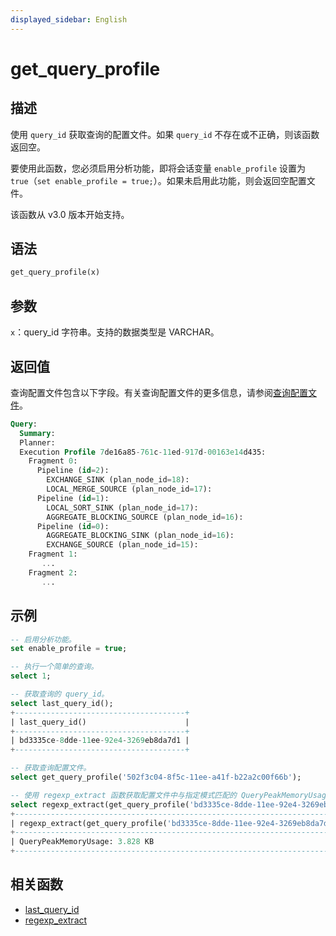 ```yaml
---
displayed_sidebar: English
---
```


# get_query_profile

## 描述

使用 `query_id` 获取查询的配置文件。如果 `query_id` 不存在或不正确，则该函数返回空。

要使用此函数，您必须启用分析功能，即将会话变量 `enable_profile` 设置为 `true`（`set enable_profile = true;`）。如果未启用此功能，则会返回空配置文件。

该函数从 v3.0 版本开始支持。

## 语法

```Haskell
get_query_profile(x)
```

## 参数

`x`：query_id 字符串。支持的数据类型是 VARCHAR。

## 返回值

查询配置文件包含以下字段。有关查询配置文件的更多信息，请参阅[查询配置文件](../../../administration/query_profile.md)。

```SQL
Query:
  Summary:
  Planner:
  Execution Profile 7de16a85-761c-11ed-917d-00163e14d435:
    Fragment 0:
      Pipeline (id=2):
        EXCHANGE_SINK (plan_node_id=18):
        LOCAL_MERGE_SOURCE (plan_node_id=17):
      Pipeline (id=1):
        LOCAL_SORT_SINK (plan_node_id=17):
        AGGREGATE_BLOCKING_SOURCE (plan_node_id=16):
      Pipeline (id=0):
        AGGREGATE_BLOCKING_SINK (plan_node_id=16):
        EXCHANGE_SOURCE (plan_node_id=15):
    Fragment 1:
       ...
    Fragment 2:
       ...
```

## 示例

```sql
-- 启用分析功能。
set enable_profile = true;

-- 执行一个简单的查询。
select 1;

-- 获取查询的 query_id。
select last_query_id();
+--------------------------------------+
| last_query_id()                      |
+--------------------------------------+
| bd3335ce-8dde-11ee-92e4-3269eb8da7d1 |
+--------------------------------------+

-- 获取查询配置文件。
select get_query_profile('502f3c04-8f5c-11ee-a41f-b22a2c00f66b');

-- 使用 regexp_extract 函数获取配置文件中与指定模式匹配的 QueryPeakMemoryUsage。
select regexp_extract(get_query_profile('bd3335ce-8dde-11ee-92e4-3269eb8da7d1'), 'QueryPeakMemoryUsage: [0-9\.]* [KMGB]*', 0);
+-----------------------------------------------------------------------------------------------------------------------+
| regexp_extract(get_query_profile('bd3335ce-8dde-11ee-92e4-3269eb8da7d1'), 'QueryPeakMemoryUsage: [0-9.]* [KMGB]*', 0) |
+-----------------------------------------------------------------------------------------------------------------------+
| QueryPeakMemoryUsage: 3.828 KB                                                                                        |
+-----------------------------------------------------------------------------------------------------------------------+
```

## 相关函数

- [last_query_id](./last_query_id.md)
- [regexp_extract](../like-predicate-functions/regexp_extract.md)